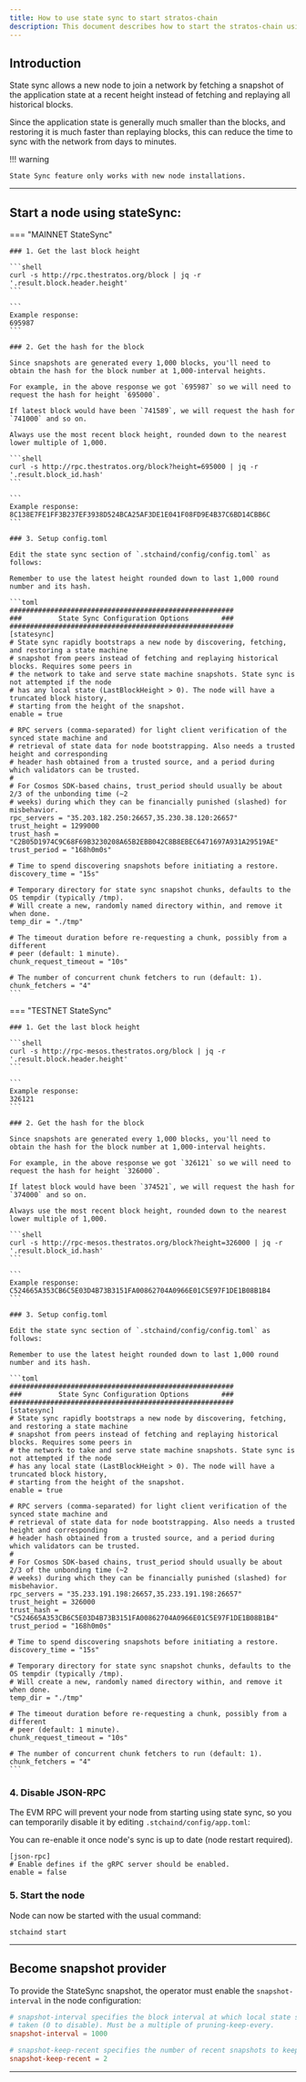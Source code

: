 ```yaml
---
title: How to use state sync to start stratos-chain
description: This document describes how to start the stratos-chain using state sync.
---
```


## Introduction

State sync allows a new node to join a network by fetching a snapshot of the application state at a recent height instead of fetching and replaying all historical blocks. 

Since the application state is generally much smaller than the blocks, and restoring it is much faster than replaying blocks, this can reduce the time to sync with the network from days to minutes.

!!! warning

	State Sync feature only works with new node installations.

---

## Start a node using stateSync:

=== "MAINNET StateSync"

	### 1. Get the last block height

	```shell
	curl -s http://rpc.thestratos.org/block | jq -r '.result.block.header.height'
	```

	```
	Example response:
	695987
	```

	### 2. Get the hash for the block

	Since snapshots are generated every 1,000 blocks, you'll need to obtain the hash for the block number at 1,000-interval heights. 

	For example, in the above response we got `695987` so we will need to request the hash for height `695000`.

	If latest block would have been `741589`, we will request the hash for `741000` and so on.

	Always use the most recent block height, rounded down to the nearest lower multiple of 1,000.

	```shell
	curl -s http://rpc.thestratos.org/block?height=695000 | jq -r '.result.block_id.hash'
	```

	```
	Example response:
	8C138E7FE1FF3B237EF3938D524BCA25AF3DE1E041F08FD9E4B37C6BD14CBB6C
	```

	### 3. Setup config.toml

	Edit the state sync section of `.stchaind/config/config.toml` as follows:

	Remember to use the latest height rounded down to last 1,000 round number and its hash.

	```toml
	#######################################################
	###         State Sync Configuration Options        ###
	#######################################################
	[statesync]
	# State sync rapidly bootstraps a new node by discovering, fetching, and restoring a state machine
	# snapshot from peers instead of fetching and replaying historical blocks. Requires some peers in
	# the network to take and serve state machine snapshots. State sync is not attempted if the node
	# has any local state (LastBlockHeight > 0). The node will have a truncated block history,
	# starting from the height of the snapshot.
	enable = true

	# RPC servers (comma-separated) for light client verification of the synced state machine and
	# retrieval of state data for node bootstrapping. Also needs a trusted height and corresponding
	# header hash obtained from a trusted source, and a period during which validators can be trusted.
	#
	# For Cosmos SDK-based chains, trust_period should usually be about 2/3 of the unbonding time (~2
	# weeks) during which they can be financially punished (slashed) for misbehavior.
	rpc_servers = "35.203.182.250:26657,35.230.38.120:26657"
    trust_height = 1299000
    trust_hash = "C2B05D1974C9C68F69B3230208A65B2EBB042C8B8EBEC6471697A931A29519AE"
    trust_period = "168h0m0s"

	# Time to spend discovering snapshots before initiating a restore.
	discovery_time = "15s"

	# Temporary directory for state sync snapshot chunks, defaults to the OS tempdir (typically /tmp).
	# Will create a new, randomly named directory within, and remove it when done.
	temp_dir = "./tmp"

	# The timeout duration before re-requesting a chunk, possibly from a different
	# peer (default: 1 minute).
	chunk_request_timeout = "10s"

	# The number of concurrent chunk fetchers to run (default: 1).
	chunk_fetchers = "4"
	```

=== "TESTNET StateSync"

	### 1. Get the last block height

	```shell
	curl -s http://rpc-mesos.thestratos.org/block | jq -r '.result.block.header.height'
	```

	```
	Example response:
	326121
	```

	### 2. Get the hash for the block

	Since snapshots are generated every 1,000 blocks, you'll need to obtain the hash for the block number at 1,000-interval heights. 

	For example, in the above response we got `326121` so we will need to request the hash for height `326000`.

	If latest block would have been `374521`, we will request the hash for `374000` and so on.

	Always use the most recent block height, rounded down to the nearest lower multiple of 1,000.

	```shell
	curl -s http://rpc-mesos.thestratos.org/block?height=326000 | jq -r '.result.block_id.hash'
	```

	```
	Example response:
	C524665A353CB6C5E03D4B73B3151FA00862704A0966E01C5E97F1DE1B08B1B4
	```

	### 3. Setup config.toml

	Edit the state sync section of `.stchaind/config/config.toml` as follows:

	Remember to use the latest height rounded down to last 1,000 round number and its hash.

	```toml
	#######################################################
	###         State Sync Configuration Options        ###
	#######################################################
	[statesync]
	# State sync rapidly bootstraps a new node by discovering, fetching, and restoring a state machine
	# snapshot from peers instead of fetching and replaying historical blocks. Requires some peers in
	# the network to take and serve state machine snapshots. State sync is not attempted if the node
	# has any local state (LastBlockHeight > 0). The node will have a truncated block history,
	# starting from the height of the snapshot.
	enable = true

	# RPC servers (comma-separated) for light client verification of the synced state machine and
	# retrieval of state data for node bootstrapping. Also needs a trusted height and corresponding
	# header hash obtained from a trusted source, and a period during which validators can be trusted.
	#
	# For Cosmos SDK-based chains, trust_period should usually be about 2/3 of the unbonding time (~2
	# weeks) during which they can be financially punished (slashed) for misbehavior.
	rpc_servers = "35.233.191.198:26657,35.233.191.198:26657"
	trust_height = 326000
	trust_hash = "C524665A353CB6C5E03D4B73B3151FA00862704A0966E01C5E97F1DE1B08B1B4"
	trust_period = "168h0m0s"

	# Time to spend discovering snapshots before initiating a restore.
	discovery_time = "15s"

	# Temporary directory for state sync snapshot chunks, defaults to the OS tempdir (typically /tmp).
	# Will create a new, randomly named directory within, and remove it when done.
	temp_dir = "./tmp"

	# The timeout duration before re-requesting a chunk, possibly from a different
	# peer (default: 1 minute).
	chunk_request_timeout = "10s"

	# The number of concurrent chunk fetchers to run (default: 1).
	chunk_fetchers = "4"
	```

### 4. Disable JSON-RPC

The EVM RPC will prevent your node from starting using state sync, so you can temporarily disable it by editing `.stchaind/config/app.toml`:

You can re-enable it once node's sync is up to date (node restart required).

```
[json-rpc]
# Enable defines if the gRPC server should be enabled.
enable = false
```

### 5. Start the node

Node can now be started with the usual command:

```shell
stchaind start
```

---

## Become snapshot provider



To provide the StateSync snapshot, the operator must enable the `snapshot-interval` in the node configuration:

```toml
# snapshot-interval specifies the block interval at which local state sync snapshots are
# taken (0 to disable). Must be a multiple of pruning-keep-every.
snapshot-interval = 1000

# snapshot-keep-recent specifies the number of recent snapshots to keep and serve (0 to keep all).
snapshot-keep-recent = 2
```

---

<br>
